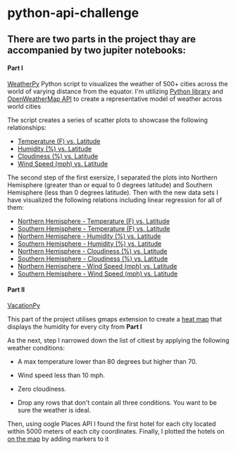 # python-api-challenge

## There are two parts in the project thay are accompanied by two jupiter notebooks:
#### Part I 
[WeatherPy](WeatherPy/WeatherPy.ipynb)
Python script to visualizes the weather of 500+ cities across the world of varying distance from the equator. I'm utilizing [Python library](https://pypi.python.org/pypi/citipy) and [OpenWeatherMap API](https://openweathermap.org/api) to create a representative model of weather across world cities

The script creates a series of scatter plots to showcase the following relationships:
* [Temperature (F) vs. Latitude](Images/city_latitude_vs_max_temp.png)
* [Humidity (%) vs. Latitude](Images/city_latitude_vs_humidity.png)
* [Cloudiness (%) vs. Latitude](Images/city_latitude_vs_cloudiness.png)
* [Wind Speed (mph) vs. Latitude](Images/city_latitude_vs_wind_speed.png)

The second step of the first exersize, I separated the plots into Northern Hemisphere (greater than or equal to 0 degrees latitude) and Southern Hemisphere (less than 0 degrees latitude). Then with the new data sets I have visualized the following relations including linear regression for all of them:

* [Northern Hemisphere - Temperature (F) vs. Latitude](Images/NH_max_tem_vs_lat.png)
* [Southern Hemisphere - Temperature (F) vs. Latitude](Images/SH_max_tem_vs_lat.png)
* [Northern Hemisphere - Humidity (%) vs. Latitude](Images/NH_humidity_vs_lat.png)
* [Southern Hemisphere - Humidity (%) vs. Latitude](Images/SH_humidity_vs_lat.png)
* [Northern Hemisphere - Cloudiness (%) vs. Latitude](Images/NH_cloudiness_vs_lat.png)
* [Southern Hemisphere - Cloudiness (%) vs. Latitude](Images/SH_cloudiness_vs_lat.png)
* [Northern Hemisphere - Wind Speed (mph) vs. Latitude](Images/NH_wind_speed_vs_lat.png)
* [Southern Hemisphere - Wind Speed (mph) vs. Latitude](Images/SH_wind_speed_vs_lat.png)

#### Part II
[VacationPy](VacationPy/VacationPy.ipynb)

This part of the project utilises gmaps extension to create a [heat map](Images/heat_map.png) that displays the humidity for every city from **Part I**

As the next, step I narrowed down the list of citiest by applying the following weather conditions:
  * A max temperature lower than 80 degrees but higher than 70.

  * Wind speed less than 10 mph.

  * Zero cloudiness.

  * Drop any rows that don't contain all three conditions. You want to be sure the weather is ideal.

  Then, using oogle Places API I found the first hotel for each city located within 5000 meters of each city coordinates.
  Finally, I plotted the hotels on [on the map](Images/heat_map_with_citymarkers.png) by adding markers to it 